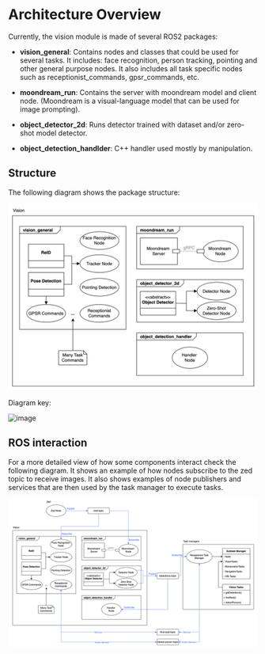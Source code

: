# Architecture Overview

Currently, the vision module is made of several ROS2 packages:

- **vision_general**: Contains nodes and classes that could be used for several tasks. It includes: face recognition, person tracking, pointing and other general purpose nodes. It also includes all task specific nodes such as receptionist_commands, gpsr_commands, etc.

- **moondream_run**: Contains the server with moondream model and client node. (Moondream is a visual-language model that can be used for image prompting).

- **object_detector_2d**: Runs detector trained with dataset and/or zero-shot model detector.

- **object_detection_handlder**: C++ handler used mostly by manipulation.

## Structure

The following diagram shows the package structure:

![image](../../assets/home/Vision/2025-arch-overview.png)

Diagram key:

<img src="/assets/home/Vision/diagram-guide.png" alt="image" width="300"/>

## ROS interaction

For a more detailed view of how some components interact check the following diagram. It shows an example of how nodes subscribe to the zed topic to receive images. It also shows examples of node publishers and services that are then used by the task manager to execute tasks.

![image](../../assets/home/Vision/2025-ros-interaction.png)